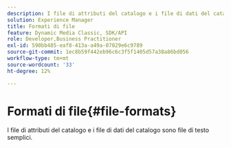 ```yaml
---
description: I file di attributi del catalogo e i file di dati del catalogo sono file di testo semplici.
solution: Experience Manager
title: Formati di file
feature: Dynamic Media Classic, SDK/API
role: Developer,Business Practitioner
exl-id: 590bb485-eaf8-413a-a49a-07029e6c9789
source-git-commit: 1ec8b59f442eb96c6c3f5f1405d57a38a86bd056
workflow-type: tm+mt
source-wordcount: '33'
ht-degree: 12%

---
```


# Formati di file{#file-formats}

I file di attributi del catalogo e i file di dati del catalogo sono file di testo semplici.
